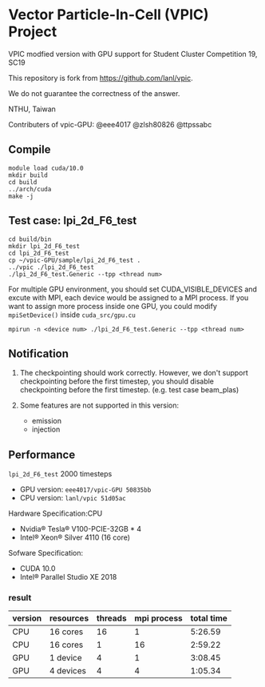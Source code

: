 # Vector Particle-In-Cell (VPIC) Project

VPIC modfied version with GPU support for Student Cluster Competition 19, SC19

This repository is fork from https://github.com/lanl/vpic. 

We do not guarantee the correctness of the answer.

NTHU, Taiwan

Contributers of vpic-GPU:
@eee4017 @zlsh80826 @ttpssabc

## Compile


```
module load cuda/10.0
mkdir build
cd build
../arch/cuda
make -j
```

## Test case: lpi_2d_F6_test

```
cd build/bin
mkdir lpi_2d_F6_test
cd lpi_2d_F6_test
cp ~/vpic-GPU/sample/lpi_2d_F6_test .
../vpic ./lpi_2d_F6_test
./lpi_2d_F6_test.Generic --tpp <thread num>
```

For multiple GPU environment, you should set CUDA_VISIBLE_DEVICES and excute with MPI, each device would be assigned to a MPI process. If you want to assign more process inside one GPU, you could modify `mpiSetDevice()` inside `cuda_src/gpu.cu`

```
mpirun -n <device num> ./lpi_2d_F6_test.Generic --tpp <thread num>
```

## Notification

1. The checkpointing should work correctly. However, we don't support checkpointing before the first timestep, you should disable checkpointing before the first timestep. (e.g. test case beam_plas)

2. Some features are not supported in this version:
    + emission  
    + injection

## Performance

`lpi_2d_F6_test` 2000 timesteps

- GPU version: `eee4017/vpic-GPU 50835bb`
- CPU version: `lanl/vpic 51d05ac`

Hardware Specification:CPU
- Nvidia&reg; Tesla&reg; V100-PCIE-32GB * 4
- Intel&reg; Xeon&reg; Silver 4110 (16 core)

Sofware Specification:
- CUDA 10.0
- Intel&reg; Parallel Studio XE 2018

### result



| version  | resources   | threads  |  mpi process | total time |
| -------- | --------    | -------- | -------- | -------- |
| CPU      |   16 cores  | 16       | 1        | 5:26.59  |
| CPU      |   16 cores  | 1        | 16       | 2:59.22  |
| GPU      |   1 device  | 4        | 1        | 3:08.45  |
| GPU      |   4 devices | 4        | 4        | 1:05.34  |

